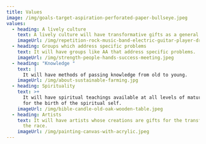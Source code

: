```yaml
---
title: Values
image: /img/goals-target-aspiration-perforated-paper-bullseye.jpeg
values:
  - heading: A lively culture
    text: A lively culture will have transformative gifts as a general feature!
    imageUrl: /img/repetition-rock-music-band-electric-guitar-player-drummer.jpeg
  - heading: Groups which address specific problems
    text: It will have groups like AA that address specific problems.
    imageUrl: /img/strength-people-hands-success-meeting.jpeg
  - heading: "Knowledge "
    text: |
      It will have methods of passing knowledge from old to young.
    imageUrl: /img/about-sustainable-farming.jpg
  - heading: Spirituality
    text: >+
      It will have spiritual teachings available at all levels of maturation and
      for the birth of the spiritual self.
    imageUrl: /img/bible-candle-old-oak-wooden-table.jpeg
  - heading: Artists
    text: It will have artists whose creations are gifts for the transformation of
      the race.
    imageUrl: /img/painting-canvas-with-acrylic.jpeg
---
```

